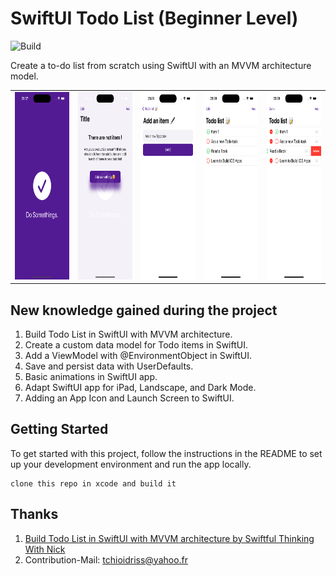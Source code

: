 # SwiftUI Todo List (Beginner Level) 
![Build](https://img.shields.io/badge/Framework-Flutter-blue.svg)&nbsp;&nbsp;&nbsp;&nbsp;

Create a to-do list from scratch using SwiftUI with an MVVM architecture model. 

<table>
  <tr>
    <td> <img src="TodoApp_MVVM/Screenshot1.png"  alt="1" width = 160px height = 300px ></td>
    <td> <img src="TodoApp_MVVM/Screenshot2.png"  alt="2" width = 160px height = 300px ></td>
    <td> <img src="TodoApp_MVVM/Screenshot3.png"  alt="3" width = 160px height = 300px ></td>
    <td> <img src="TodoApp_MVVM/Screenshot4.png"  alt="4" width = 160px height = 300px ></td>
    <td> <img src="TodoApp_MVVM/Screenshot5.png"  alt="5" width = 160px height = 300px ></td>
  </tr> 
</table>

## New knowledge gained during the project
1. Build Todo List in SwiftUI with MVVM architecture.
2. Create a custom data model for Todo items in SwiftUI.
3. Add a ViewModel with @EnvironmentObject in SwiftUI.
4. Save and persist data with UserDefaults.
5. Basic animations in SwiftUI app.
6. Adapt SwiftUI app for iPad, Landscape, and Dark Mode.
7. Adding an App Icon and Launch Screen to SwiftUI.
   
## Getting Started
To get started with this project, follow the instructions in the README to set up your development environment and run the app locally.
```
clone this repo in xcode and build it
```

## Thanks
1. [Build Todo List in SwiftUI with MVVM architecture by Swiftful Thinking With Nick](https://www.youtube.com/watch?v=wEf1YS4vyW8&list=PLwvDm4VfkdpheGqemblOIA7v3oq0MS30i&index=1)
2. Contribution-Mail: tchioidriss@yahoo.fr 
